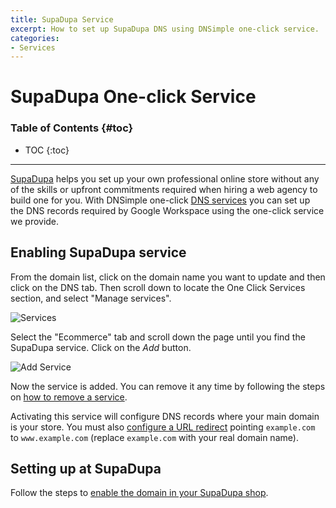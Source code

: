```yaml
---
title: SupaDupa Service
excerpt: How to set up SupaDupa DNS using DNSimple one-click service.
categories:
- Services
---
```


# SupaDupa One-click Service

### Table of Contents {#toc}

* TOC
{:toc}

---

[SupaDupa](http://supadupa.me) helps you set up your own professional online store without any of the skills or upfront commitments required when hiring a web agency to build one for you. With DNSimple one-click [DNS services](/categories/services/) you can set up the DNS records required by Google Workspace using the one-click service we provide.


## Enabling SupaDupa service

From the domain list, click on the domain name you want to update and then click on the DNS tab. Then scroll down to locate the One Click Services section, and select "Manage services".

![Services](/files/services-dns-page-add.png)

Select the "Ecommerce" tab and scroll down the page until you find the SupaDupa service. Click on the *Add* button.

![Add Service](/files/services-supadupa.png)

Now the service is added. You can remove it any time by following the steps on [how to remove a service](/articles/services/#removing-services).

Activating this service will configure DNS records where your main domain is your store. You must also [configure a URL redirect](/articles/redirector/) pointing `example.com` to `www.example.com` (replace `example.com` with your real domain name).


## Setting up at SupaDupa

Follow the steps to [enable the domain in your SupaDupa shop](https://support.supadupa.me/en/articles/29502-other-domain-registrar).
